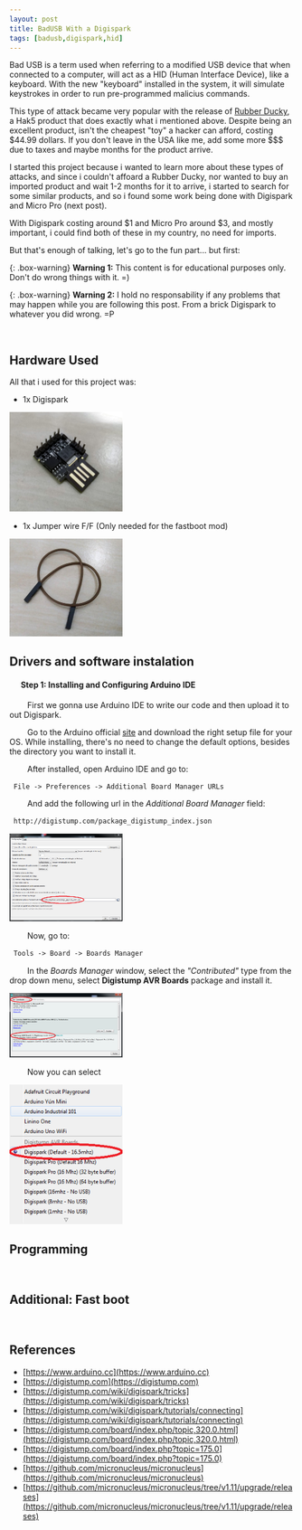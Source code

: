```yaml
---
layout: post
title: BadUSB With a Digispark
tags: [badusb,digispark,hid]
---
```


Bad USB is a term used when referring to a modified USB device that when connected to a computer, will act as a HID (Human Interface Device), like a keyboard. With the new "keyboard" installed in the system, it will simulate keystrokes in order to run pre-programmed malicius commands.

This type of attack became very popular with the release of [Rubber Ducky](https://shop.hak5.org/products/usb-rubber-ducky-deluxe), a Hak5 product that does exactly what i mentioned above. Despite being an excellent product, isn't the cheapest "toy" a hacker can afford, costing $44.99 dollars. If you don't leave in the USA like me, add some more $$$ due to taxes and maybe months for the product arrive.

I started this project because i wanted to learn more about these types of attacks, and since i couldn't affoard a Rubber Ducky, nor wanted to buy an imported product and wait 1-2 months for it to arrive, i started to search for some similar products, and so i found some work being done with Digispark and Micro Pro (next post).

With Digispark costing around $1 and Micro Pro around $3, and mostly important, i could find both of these in my country, no need for imports. 

But that's enough of talking, let's go to the fun part... but first:


{: .box-warning}
**Warning 1:** This content is for educational purposes only. Don't do wrong things with it. =)

{: .box-warning} 
**Warning 2:** I hold no responsability if any problems that may happen while you are following this post. From a brick Digispark to whatever you did wrong. =P

<br/>

## Hardware Used

All that i used for this project was:

* 1x Digispark

<img src="../img/BadUSB - Digispark.jpg" alt="drawing" width="200"/>

* 1x Jumper wire F/F (Only needed for the fastboot mod)

<img src="../img/BadUSB - JumperFF.jpg" alt="drawing" width="200"/>

<br/>

## Drivers and software instalation


#### &nbsp;&nbsp;&nbsp;&nbsp;&nbsp; Step 1: Installing and Configuring Arduino IDE

&nbsp;&nbsp;&nbsp;&nbsp;&nbsp;&nbsp;&nbsp; First we gonna use Arduino IDE to write our code and then upload it to out Digispark. 

&nbsp;&nbsp;&nbsp;&nbsp;&nbsp;&nbsp;&nbsp; Go to the Arduino official [site](https://www.arduino.cc/en/Main/Software) and download the right setup file for your OS. While installing, there's no need to change the default options, besides the directory you want to install it.

&nbsp;&nbsp;&nbsp;&nbsp;&nbsp;&nbsp;&nbsp; After installed, open Arduino IDE and go to:
```perl
 File -> Preferences -> Additional Board Manager URLs
```

&nbsp;&nbsp;&nbsp;&nbsp;&nbsp;&nbsp;&nbsp; And add the following url in the *Additional Board Manager* field:
```perl
 http://digistump.com/package_digistump_index.json
```

<img src="../img/BadUSB - Install 1.png" alt="drawing" width="200"/>

&nbsp;&nbsp;&nbsp;&nbsp;&nbsp;&nbsp;&nbsp; Now, go to:
```perl
 Tools -> Board -> Boards Manager
```

&nbsp;&nbsp;&nbsp;&nbsp;&nbsp;&nbsp;&nbsp; In the *Boards Manager* window, select the *"Contributed"* type from the drop down menu, select **Digistump AVR Boards** package and install it.

<img src="../img/BadUSB - Install 2.png" alt="drawing" width="200"/>

&nbsp;&nbsp;&nbsp;&nbsp;&nbsp;&nbsp;&nbsp; Now you can select

<img src="../img/BadUSB - Install 3.png" alt="drawing" width="200"/>



<br/>

## Programming

<br/>

## Additional: Fast boot

<br/>

## References

- [https://www.arduino.cc](https://www.arduino.cc)
- [https://digistump.com](https://digistump.com)
- [https://digistump.com/wiki/digispark/tricks](https://digistump.com/wiki/digispark/tricks)
- [https://digistump.com/wiki/digispark/tutorials/connecting](https://digistump.com/wiki/digispark/tutorials/connecting)
- [https://digistump.com/board/index.php/topic,320.0.html](https://digistump.com/board/index.php/topic,320.0.html)
- [https://digistump.com/board/index.php?topic=175.0](https://digistump.com/board/index.php?topic=175.0)
- [https://github.com/micronucleus/micronucleus](https://github.com/micronucleus/micronucleus)
- [https://github.com/micronucleus/micronucleus/tree/v1.11/upgrade/releases](https://github.com/micronucleus/micronucleus/tree/v1.11/upgrade/releases)
